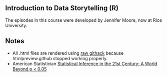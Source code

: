 ## Introduction to Data Storytelling (R)
The episodes in this course were developed by Jennifer Moore, now at Rice University.

## Notes
- All .html files are rendered using [raw githack](https://raw.githack.com) because htmlpreview.github stopped working properly.
- American Statistician [Statistical Inference in the 21st Century: A World Beyond p < 0.05](https://www.tandfonline.com/toc/utas20/73/sup1?nav=tocList)
